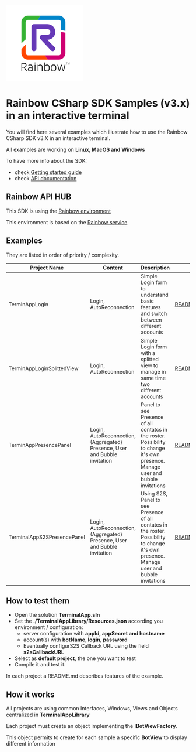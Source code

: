 ![Rainbow](../../logo_rainbow.png)

# Rainbow CSharp SDK Samples (v3.x) in an interactive terminal

You will find here several examples which illustrate how to use the Rainbow CSharp SDK v3.X in an interactive terminal.

All examples are working on **Linux, MacOS and Windows**

To have more info about the SDK:
- check [Getting started guide](https://developers.openrainbow.com/doc/sdk/csharp/core/sts/guides/001_getting_started?isBeta=true)
- check [API documentation](https://developers.openrainbow.com/doc/sdk/csharp/core/sts/api/Rainbow.Application?isBeta=true)


## Rainbow API HUB

This SDK is using the [Rainbow environment](https://developers.openrainbow.com/)
 
This environment is based on the [Rainbow service](https://www.openrainbow.com/) 

## Examples

They are listed in order of priority / complexity.

| Project Name | Content | Description | |
| --- | --- | --- | --- |
| TerminAppLogin | Login, AutoReconnection | Simple Login form to understand basic features and switch between different accounts  | [README](./TerminalAppLogin/README.md) |
| TerminAppLoginSplittedView | Login, AutoReconnection | Simple Login form with a splitted view to manage in same time two different accounts | [README](./TerminalAppLoginSplittedView/README.md) |
| TerminAppPresencePanel | Login, AutoReconnection, (Aggregated) Presence, User and Bubble invitation | Panel to see Presence of all contatcs in the roster. Possibility to change it's own presence. Manage user and bubble invitations | [README](./TerminalAppPresencePanel/README.md) | 
| TerminalAppS2SPresencePanel | Login, AutoReconnection, (Aggregated) Presence, User and Bubble invitation | Using S2S, Panel to see Presence of all contatcs in the roster. Possibility to change it's own presence. Manage user and bubble invitations | [README](./TerminalAppS2SPresencePanel/README.md) | 

## How to test them

- Open the solution **TerminalApp.sln**
- Set the **./TerminalAppLibrary/Resources.json** according you environment / configuration:
	- server configuration with  **appId, appSecret and hostname**
	- account(s) with  **botName, login, password**
	- Eventually configurS2S Callback URL using the field **s2sCallbackURL**
- Select as **default project**, the one you want to test
- Compile it and test it.

In each project a README.md describes features of the example.


## How it works

All projects are using common Interfaces, Windows, Views and Objects centralized in **TerminalAppLibrary**

Each project must create an object implementing the **IBotViewFactory**. 

This object permits to create for each sample a specific **BotView** to display different information

